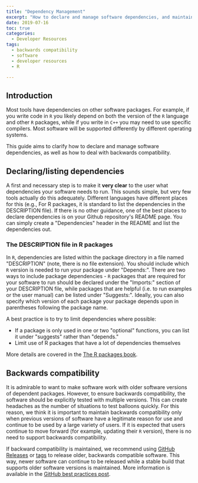 ```yaml
---
title: "Dependency Management"
excerpt: "How to declare and manage software dependencies, and maintain backwards compatibility where appropriate"
date: 2019-07-16
toc: true
categories:
  - Developer Resources
tags:
  - backwards compatibility
  - software
  - developer resources
  - R

---
```



## Introduction

Most tools have dependencies on other software packages. For example, if
you write code in `R` you likely depend on both the version of the `R`
language and other `R` packages, while if you write in `C++` you may need to use
specific compilers. Most software will be supported differently by different operating systems.

This guide aims to clarify how to declare and manage software dependencies, as well as how to deal
with backwards compatibility.

## Declaring/listing dependencies

A first and necessary step is to make it **very clear** to the user what 
dependencies your software needs to run. This
sounds simple, but very few tools actually do this adequately. Different languages 
have different places for this (e.g., For R packages, it is standard to list the 
dependencies in the DESCRIPTION file). If there is no other guidance, one of the 
best places to declare dependencies is on your Github repository's README page.
You can simply create a "Dependencies" header in the README and list 
the dependencies out. 

### The DESCRIPTION file in R packages

In `R`, dependencies are listed within the package directory in a file
named "DESCRIPTION" (note, there is no file extension). You
should include which `R` version is needed to run your package under
"Depends:". There are two ways to include package dependencies - `R`
packages that are required for your software to run should be declared
under the "Imports:" section of your DESCRIPTION file, while packages
that are helpful (i.e. to run examples or the user manual) can be
listed under "Suggests:". Ideally, you can also specify which version of
each package your package depends upon in parentheses following the
package name.

A best practice is to try to limit dependencies where possible:
- If a package is only used in one or two "optional" functions, you can list it under "suggests" rather than "depends."
- Limit use of R packages that have a lot of dependencies themselves

More details are covered in the [The R packages book](http://r-pkgs.had.co.nz/description.html#dependencies).

## Backwards compatibility

It is admirable to want to make software work with older software
versions of dependent packages. However, to ensure backwards compatibility, the
software should be explicitly tested with multiple versions. This can create headaches as the number
of situations to test balloons quickly. For this reason, we think
it is important to maintain backwards compatibility only when previous
versions of software have a legitimate reason for use and continue to be
used by a large variety of users. If it is expected that users continue
to move forward (for example, updating their `R` version), there is no
need to support backwards compatibility.

If backward compatibility is maintained, we recommend using [GitHub
Releases](https://docs.github.com/en/repositories/releasing-projects-on-github/managing-releases-in-a-repository) or [tags](https://git-scm.com/book/en/v2/Git-Basics-Tagging)
to release older, backwards compatible software. This way,
newer software can continue to be released while a stable build that
supports older software versions is maintained. More information is available in
the [GitHub best practices post](https://noaa-fisheries-integrated-toolbox.github.io/resources/developer%20resources/best-practices-version-control/#software-versioning-and-github-releases).
